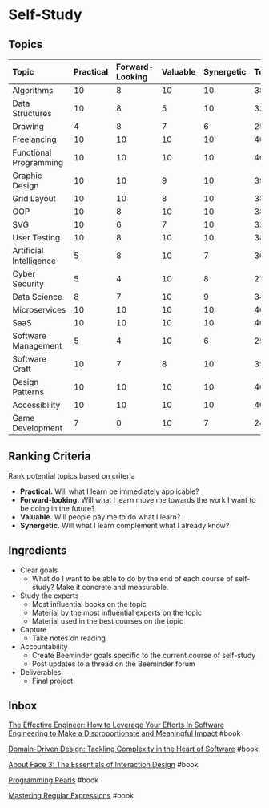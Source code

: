 # Self-Study

## Topics

| Topic | Practical | Forward-Looking | Valuable | Synergetic | Total |
| :--- | :--- | :--- | :--- | :--- | :--- |
| Algorithms | 10 | 8 | 10 | 10 | 38 |
| Data Structures | 10 | 8 | 5 | 10 | 33 |
| Drawing | 4 | 8 | 7 | 6 | 25 |
| Freelancing | 10 | 10 | 10 | 10 | 40 |
| Functional Programming | 10 | 10 | 10 | 10 | 40 |
| Graphic Design | 10 | 10 | 9 | 10 | 39 |
| Grid Layout | 10 | 10 | 8 | 10 | 38 |
| OOP | 10 | 8 | 10 | 10 | 38 |
| SVG | 10 | 6 | 7 | 10 | 33 |
| User Testing | 10 | 8 | 10 | 10 | 38 |
| Artificial Intelligence | 5 | 8 | 10 | 7 | 30 |
| Cyber Security | 5 | 4 | 10 | 8 | 27 |
| Data Science | 8 | 7 | 10 | 9 | 34 |
| Microservices | 10 | 10 | 10 | 10 | 40 |
| SaaS | 10 | 10 | 10 | 10 | 40 |
| Software Management | 5 | 4 | 10 | 6 | 25 |
| Software Craft | 10 | 7 | 8 | 10 | 35 |
| Design Patterns | 10 | 10 | 10 | 10 | 40 |
| Accessibility | 10 | 10 | 10 | 10 | 40 |
| Game Development | 7 | 0 | 10 | 7 | 24 |

## Ranking Criteria

Rank potential topics based on criteria

* **Practical.** Will what I learn be immediately applicable? 
* **Forward-looking.** Will what I learn move me towards the work I want to be doing in the future?
* **Valuable.** Will people pay me to do what I learn? 
* **Synergetic.** Will what I learn complement what I already know? 

## Ingredients

* Clear goals
  * What do I want to be able to do by the end of each course of self-study? Make it concrete and measurable.
* Study the experts
  * Most influential books on the topic
  * Material by the most influential experts on the topic
  * Material used in the best courses on the topic
* Capture
  * Take notes on reading
* Accountability
  * Create Beeminder goals specific to the current course of self-study
  * Post updates to a thread on the Beeminder forum
* Deliverables
  * Final project

## Inbox

[The Effective Engineer: How to Leverage Your Efforts In Software Engineering to Make a Disproportionate and Meaningful Impact](https://www.goodreads.com/book/show/25238425-the-effective-engineer) \#book

[Domain-Driven Design: Tackling Complexity in the Heart of Software](https://www.goodreads.com/book/show/179133.Domain_Driven_Design) \#book

[About Face 3: The Essentials of Interaction Design](https://www.goodreads.com/book/show/289062.About_Face_3) \#book

[Programming Pearls](https://www.goodreads.com/book/show/52084.Programming_Pearls) \#book

[Mastering Regular Expressions](https://www.goodreads.com/book/show/703099.Mastering_Regular_Expressions) \#book



